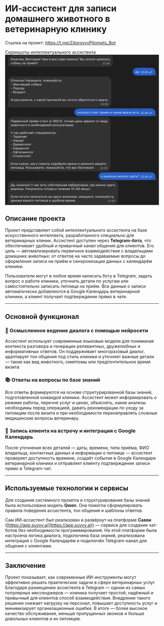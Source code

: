 # ИИ-ассистент для записи домашнего животного в ветеринарную клинику

Ссылка на проект: https://t.me/ZdorovyyPitomets_Bot

Скриншоты интеллектуального ассистента
![Альтернативный текст](https://github.com/VikaKorenn/ai_assistent/blob/main/%D0%A1%D0%BD%D0%B8%D0%BC%D0%BE%D0%BA%20%D1%8D%D0%BA%D1%80%D0%B0%D0%BD%D0%B0%202025-10-07%20%D0%B2%2023.49.16.png?raw=true)

## Описание проекта

Проект представляет собой интеллектуального ассистента на базе искусственного интеллекта, разработанного специально для ветеринарных клиник. Ассистент доступен через **Telegram-бота**, что обеспечивает удобный и привычный канал общения для клиентов. Его цель — автоматизировать первичное взаимодействие с владельцами домашних животных: от ответов на часто задаваемые вопросы до оформления записи на приём и синхронизации данных с календарём клиники.

Пользователи могут в любое время написать боту в Telegram, задать вопрос о работе клиники, уточнить детали по услугам или самостоятельно записать питомца на приём. Все данные о записи автоматически добавляются в Google Календарь ветеринарной клиники, а клиент получает подтверждение прямо в чате.

---

## Основной функционал

### 🧠 Осмысленное ведение диалога с помощью нейросети  
Ассистент использует современные языковые модели для понимания контекста разговора и генерации релевантных, дружелюбных и информативных ответов. Он поддерживает многоразовый диалог, адаптирует тон общения под стиль клиники и уточняет важные детали — такие как вид животного, симптомы или предпочтительное время визита.

### 📚 Ответы на вопросы по базе знаний  
Все ответы формируются на основе структурированной базы знаний, подготовленной командой клиники. Ассистент может информировать о режиме работы, перечне услуг и ценах, объяснять, какие анализы необходимы перед операцией, давать рекомендации по уходу за питомцем после визита и при необходимости перенаправлять сложные медицинские вопросы ветеринару.

### 📅 Запись клиента на встречу и интеграция с Google Календарь  
После уточнения всех деталей — даты, времени, типа приёма, ФИО владельца, контактных данных и информации о питомце — ассистент проверяет доступность времени, создаёт событие в Google Календаре ветеринарной клиники и отправляет клиенту подтверждение записи прямо в Telegram-чат.

---

## Используемые технологии и сервисы

Для создания системного промпта и структурирования базы знаний была использована модель **Qwen**. Она помогла сформулировать правила поведения ассистента, тон общения и шаблоны ответов.

Сам ИИ-ассистент был реализован и развёрнут на платформе **Савви** ([https://app.suvvy.ai](https://app.suvvy.ai)) — сервисе для создания чат-ботов без необходимости программирования. На этой платформе была настроена логика диалога, подключена база знаний, реализована интеграция с Google Календарём и подключён Telegram-канал для общения с клиентами.

---

## Заключение

Проект показывает, как современные ИИ-инструменты могут эффективно решать практические задачи в сфере ветеринарных услуг. Благодаря размещению ассистента в Telegram — одном из самых популярных мессенджеров — клиника получает простой, надёжный и привычный для клиентов способ взаимодействия. Внедрение такого решения снижает нагрузку на персонал, повышает доступность услуг и минимизирует организационные ошибки. В итоге — более высокое качество обслуживания, меньше пропущенных звонков и больше довольных клиентов и их питомцев.

